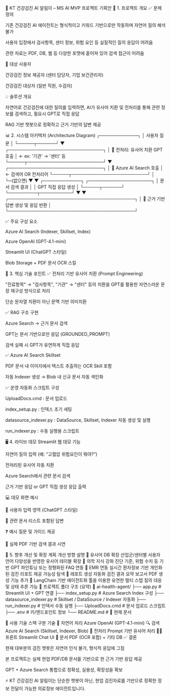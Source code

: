 🚀 KT 건강검진 AI 알림이 – MS AI MVP 프로젝트 기획안
📌 1. 프로젝트 개요
✅ 문제 정의

기존 건강검진 AI 에이전트는 형식적이고 키워드 기반으로만 작동하며 자연어 질의 해석 불가

사용자 입장에서 검사항목, 센터 정보, 위험 요인 등 실질적인 질의 응답이 어려움

관련 자료는 PDF, DB, 웹 등 다양한 포맷에 흩어져 있어 검색 접근이 어려움

🎯 대상 사용자

건강검진 정보 제공자 (센터 담당자, 기업 보건관리자)

건강검진 대상자 (일반 직원, 수검자)

💡 솔루션 개요

자연어로 건강검진에 대한 질의를 입력하면, AI가 유사어 치환 및 전처리를 통해 관련 정보를 검색하고, 필요시 GPT로 직접 응답

RAG 기반 챗봇으로 정확하고 근거 기반의 답변 제공

📊 2. 시스템 아키텍처 (Architecture Diagram)
┌────────────┐
│ 사용자 질문 │
└─────┬──────┘
      ▼
┌──────────────────────────────┐
│ 🔁 전처리: 유사어 치환 GPT 호출 │  ← ex: '기관' → '센터' 등
└─────┬────────────────────────┘
      ▼
┌──────────────────────────────┐
│ 🔎 Azure AI Search 호출      │ ← 검색어 OR 전처리어
└─────┬────────────────────────┘
      │          └─(없으면)
      ▼                         ▼
┌────────────┐         ┌────────────────────┐
│ 문서 검색 결과 │         │  GPT 직접 응답 생성    │
└─────┬──────┘         └─────────┬──────────┘
      ▼                         ▼
┌────────────────────────────────────────┐
│ 💬 근거 기반 답변 생성 및 응답 반환     │
└────────────────────────────────────────┘

✅ 주요 구성 요소

Azure AI Search (Indexer, Skillset, Index)

Azure OpenAI (GPT-4.1-mini)

Streamlit UI (ChatGPT 스타일)

Blob Storage + PDF 문서 OCR 스킬

🧠 3. 핵심 기술 포인트
✅ 전처리 기반 유사어 치환 (Prompt Engineering)

"진료항목" → "검사항목", "기관" → "센터" 등의 치환을 GPT를 활용한 자연스러운 문장 재구성 방식으로 처리

단순 문자열 치환이 아닌 문맥 기반 의미치환

✅ RAG 구조 구현

Azure Search → 근거 문서 검색

GPT는 문서 기반으로만 응답 (GROUNDED_PROMPT)

검색 실패 시 GPT가 유연하게 직접 응답

✅ Azure AI Search Skillset

PDF 문서 내 이미지에서 텍스트 추출하는 OCR Skill 포함

자동 Indexer 생성 → Blob 내 신규 문서 자동 색인화

✅ 운영 자동화 스크립트 구성

UploadDocs.cmd : 문서 업로드

index_setup.py : 인덱스 초기 세팅

datasource_indexer.py : DataSource, Skillset, Indexer 자동 생성 및 실행

run_indexer.py : 수동 실행용 스크립트

🖥️ 4. 라이브 데모
Streamlit 웹 데모 기능

자연어 질의 입력 (예: “고혈압 위험요인이 뭐야?”)

전처리된 유사어 자동 치환

Azure Search에서 관련 문서 검색

근거 기반 응답 or GPT 직접 생성 응답 출력

💻 데모 화면 예시

🤖 사용자 입력 영역 (ChatGPT 스타일)

📑 관련 문서 리스트 포함된 답변

❓ 예시 질문 및 가이드 제공

📂 실제 PDF 기반 검색 결과 시연

🔭 5. 향후 개선 및 확장 계획
개선 방향	설명
🔁 유사어 DB 확장	산업군/센터별 사용자 언어 다양성을 반영한 유사어 테이블 확장
🧠 의학 지식 강화	진단 기준, 위험 수치 등 기반 GPT 파인튜닝 또는 정형화된 FAQ 연동
🏥 EMR 연동	실시간 환자정보 기반 개인화된 검진 리포트 제공 가능성 탐색
🧾 레포트 생성 자동화	검진 결과 요약 보고서 PDF 생성 기능 추가
🧪 LangChain 기반 에이전트화	툴을 이용한 유연한 멀티 스텝 질의 대응 및 상태 추론 가능
📂 프로젝트 폴더 구조 (요약)
📁 ai-health-agent/
├── app.py                  # Streamlit UI + GPT 연결
├── index_setup.py          # Azure Search Index 구성
├── datasource_indexer.py   # Skillset / DataSource / Indexer 자동화
├── run_indexer.py          # 인덱서 수동 실행
├── UploadDocs.cmd          # 문서 업로드 스크립트
├── .env                    # 키/엔드포인트 정보
└── README.md               # 💬 현재 문서

🧩 사용 기술 스택
구분	기술
💬 자연어 처리	Azure OpenAI (GPT-4.1-mini)
🔍 검색	Azure AI Search (Skillset, Indexer, Blob)
🧠 전처리	Prompt 기반 유사어 처리
🧑‍💻 프론트	Streamlit Chat UI
📁 문서	PDF (OCR 포함) + 기타 DB
✅ 결론

현재 대부분의 검진 챗봇은 자연어 인식 불가, 형식적 응답에 그침

본 프로젝트는 실제 현업 PDF/DB 문서를 기반으로 한 근거 기반 응답 제공

GPT + Azure Search 통합으로 정확성, 실용성, 확장성을 확보

⚡ KT 건강검진 AI 알림이는 단순한 챗봇이 아닌,
현업 검진자료를 기반으로 정확한 정보 전달이 가능한 의료정보 에이전트입니다.
